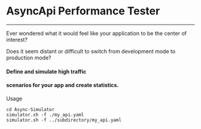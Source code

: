 # AsyncApi Performance Tester
___

Ever wondered what it would feel like your application to
be the center of interest?

Does it seem distant or difficult to switch from development mode
to production mode?

#### Define and simulate high traffic
#### scenarios for your app and create statistics.

Usage

```
cd Async-Simulator
simulator.sh -f ./my_api.yaml 
simulator.sh -f ../subdirectory/my_api.yaml
```
